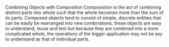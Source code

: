 Combining Objects with Composition
Composistion is the act of combining distinct parts into whole such that the whole becomes more than the sum of its parts.
Composed objects tend to consist of simple, discrete entities that can be easily be rearranged into new combinations, these objects are easy to understand, reuse and test but because they are combined into a more complicated whole, the operations of the bigger application may not be asy to understand as that of individual parts.

